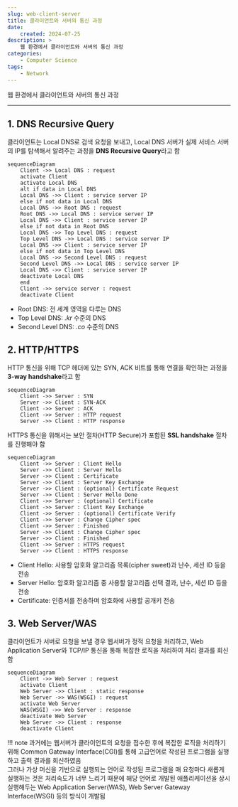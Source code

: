 ```yaml
---
slug: web-client-server
title: 클라이언트와 서버의 통신 과정
date:
    created: 2024-07-25
description: >
    웹 환경에서 클라이언트와 서버의 통신 과정
categories:
    - Computer Science
tags:
    - Network
---
```


웹 환경에서 클라이언트와 서버의 통신 과정

<!-- more -->

---

## 1. DNS Recursive Query

클라이언트는 Local DNS로 검색 요청을 보내고, Local DNS 서버가 실제 서비스 서버의 IP를 탐색해서 알려주는 과정을 **DNS Recursive Query**라고 함

```mermaid
sequenceDiagram
    Client ->> Local DNS : request
    activate Client
    activate Local DNS
    alt if data in Local DNS
    Local DNS ->> Client : service server IP
    else if not data in Local DNS
    Local DNS ->> Root DNS : request
    Root DNS ->> Local DNS : service server IP
    Local DNS ->> Client : service server IP
    else if not data in Root DNS
    Local DNS ->> Top Level DNS : request
    Top Level DNS ->> Local DNS : service server IP
    Local DNS ->> Client : service server IP
    else if not data in Top Level DNS
    Local DNS ->> Second Level DNS : request
    Second Level DNS ->> Local DNS : service server IP
    Local DNS ->> Client : service server IP
    deactivate Local DNS
    end
    Client ->> service server : request
    deactivate Client
```

- Root DNS: 전 세계 영역을 다루는 DNS
- Top Level DNS: *.kr* 수준의 DNS
- Second Level DNS: *.co* 수준의 DNS

## 2. HTTP/HTTPS

HTTP 통신을 위해 TCP 헤더에 있는 SYN, ACK 비트를 통해 연결을 확인하는 과정을 **3-way handshake**라고 함

```mermaid
sequenceDiagram
    Client ->> Server : SYN
    Server ->> Client : SYN-ACK
    Client ->> Server : ACK
    Client ->> Server : HTTP request
    Server ->> Client : HTTP response
```

HTTPS 통신을 위해서는 보안 절차(HTTP Secure)가 포함된 **SSL handshake** 절차를 진행해야 함

```mermaid
sequenceDiagram
    Client ->> Server : Client Hello
    Server ->> Client : Server Hello
    Server ->> Client : Certificate
    Server ->> Client : Server Key Exchange
    Server ->> Client : (optional) Certificate Request
    Server ->> Client : Server Hello Done
    Client ->> Server : (optional) Certificate
    Client ->> Server : Client Key Exchange
    Client ->> Server : (optional) Certificate Verify
    Client ->> Server : Change Cipher spec
    Client ->> Server : Finished
    Server ->> Client : Change Cipher spec
    Server ->> Client : Finished
    Client ->> Server : HTTPS request
    Server ->> Client : HTTPS response
```

- Client Hello: 사용할 암호화 알고리즘 목록(cipher sweet)과 난수, 세션 ID 등을 전송
- Server Hello: 암호화 알고리즘 중 사용할 알고리즘 선택 결과, 난수, 세션 ID 등을 전송
- Certificate: 인증서를 전송하며 암호화에 사용할 공개키 전송

## 3. Web Server/WAS

클라이언트가 서버로 요청을 보낼 경우 웹서버가 정적 요청을 처리하고, Web Application Server와 TCP/IP 통신을 통해 복잡한 로직을 처리하여 처리 결과를 회신함  

```mermaid
sequenceDiagram
    Client ->> Web Server : request
    activate Client
    Web Server ->> Client : static response
    Web Server ->> WAS(WSGI) : request
    activate Web Server
    WAS(WSGI) ->> Web Server : response
    deactivate Web Server
    Web Server ->> Client : response
    deactivate Client
```

!!! note
    과거에는 웹서버가 클라이언트의 요청을 접수한 후에 복잡한 로직을 처리하기 위해 Common Gateway Interface(CGI)를 통해 고급언어로 작성된 프로그램을 실행하고 출력 결과를 회신하였음  
    그러나 가상 머신을 기반으로 실행되는 언어로 작성된 프로그램을 매 요청마다 새롭게 실행하는 것은 처리속도가 너무 느리기 때문에 해당 언어로 개발된 애플리케이션을 상시 실행해두는 Web Application Server(WAS), Web Server Gateway Interface(WSGI) 등의 방식이 개발됨  
